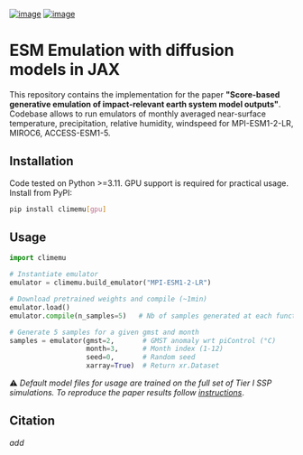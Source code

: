 [![image](https://github.com/shahineb/climemu/actions/workflows/ci.yml/badge.svg)](https://github.com/shahineb/climemu/actions/workflows/ci.yml)
[![image](https://img.shields.io/pypi/v/climemu)](https://pypi.org/project/climemu/) 

# ESM Emulation with diffusion models in JAX

This repository contains the implementation for the paper **"Score-based generative emulation of impact-relevant earth system model outputs"**. Codebase allows to run emulators of monthly averaged near-surface temperature, precipitation, relative humidity, windspeed for MPI-ESM1-2-LR, MIROC6, ACCESS-ESM1-5.


## Installation

Code tested on Python >=3.11. GPU support is required for practical usage. Install from PyPI:
```bash
pip install climemu[gpu]
```

## Usage

```python
import climemu

# Instantiate emulator
emulator = climemu.build_emulator("MPI-ESM1-2-LR")

# Download pretrained weights and compile (~1min)
emulator.load()
emulator.compile(n_samples=5)   # Nb of samples generated at each function call

# Generate 5 samples for a given gmst and month
samples = emulator(gmst=2,       # GMST anomaly wrt piControl (°C)
                   month=3,      # Month index (1-12)
                   seed=0,       # Random seed
                   xarray=True)  # Return xr.Dataset
```

:warning: _Default model files for usage are trained on the full set of Tier I SSP simulations. To reproduce the paper results follow [instructions](paper/README.md)_.


## Citation
_add_